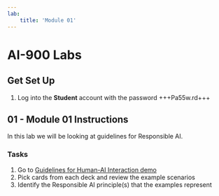 ```yaml
---
lab:
    title: 'Module 01'
---
```


# AI-900 Labs
## Get Set Up
1.  Log into the **Student** account with the password +++Pa55w.rd+++

## 01 - Module 01 Instructions
In this lab we will be looking at guidelines for Responsible AI.

### Tasks
1.	Go to [Guidelines for Human-AI Interaction demo](https://aka.ms/hci-demo)
2.	Pick cards from each deck and review the example scenarios
3.	Identify the Responsible AI principle(s) that the examples represent
